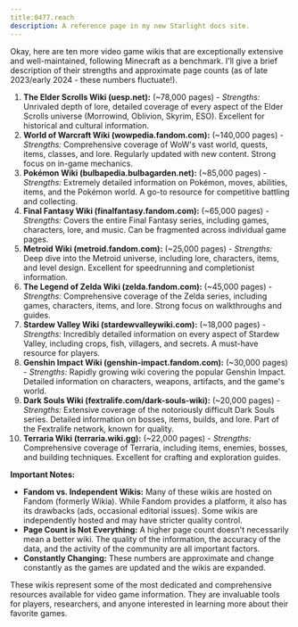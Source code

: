```yaml
---
title:0477.reach
description: A reference page in my new Starlight docs site.
---
```

Okay, here are ten more video game wikis that are exceptionally extensive and well-maintained, following Minecraft as a benchmark. I'll give a brief description of their strengths and approximate page counts (as of late 2023/early 2024 - these numbers fluctuate!).

1. **The Elder Scrolls Wiki (uesp.net):** (~78,000 pages) - *Strengths:* Unrivaled depth of lore, detailed coverage of every aspect of the Elder Scrolls universe (Morrowind, Oblivion, Skyrim, ESO). Excellent for historical and cultural information.
2. **World of Warcraft Wiki (wowpedia.fandom.com):** (~140,000 pages) - *Strengths:* Comprehensive coverage of WoW's vast world, quests, items, classes, and lore. Regularly updated with new content.  Strong focus on in-game mechanics.
3. **Pokémon Wiki (bulbapedia.bulbagarden.net):** (~85,000 pages) - *Strengths:* Extremely detailed information on Pokémon, moves, abilities, items, and the Pokémon world. A go-to resource for competitive battling and collecting.
4. **Final Fantasy Wiki (finalfantasy.fandom.com):** (~65,000 pages) - *Strengths:* Covers the entire Final Fantasy series, including games, characters, lore, and music.  Can be fragmented across individual game pages.
5. **Metroid Wiki (metroid.fandom.com):** (~25,000 pages) - *Strengths:* Deep dive into the Metroid universe, including lore, characters, items, and level design. Excellent for speedrunning and completionist information.
6. **The Legend of Zelda Wiki (zelda.fandom.com):** (~45,000 pages) - *Strengths:* Comprehensive coverage of the Zelda series, including games, characters, items, and lore. Strong focus on walkthroughs and guides.
7. **Stardew Valley Wiki (stardewvalleywiki.com):** (~18,000 pages) - *Strengths:* Incredibly detailed information on every aspect of Stardew Valley, including crops, fish, villagers, and secrets. A must-have resource for players.
8. **Genshin Impact Wiki (genshin-impact.fandom.com):** (~30,000 pages) - *Strengths:* Rapidly growing wiki covering the popular Genshin Impact. Detailed information on characters, weapons, artifacts, and the game's world.
9. **Dark Souls Wiki (fextralife.com/dark-souls-wiki):** (~20,000 pages) - *Strengths:*  Extensive coverage of the notoriously difficult Dark Souls series.  Detailed information on bosses, items, builds, and lore. Part of the Fextralife network, known for quality.
10. **Terraria Wiki (terraria.wiki.gg):** (~22,000 pages) - *Strengths:* Comprehensive coverage of Terraria, including items, enemies, bosses, and building techniques.  Excellent for crafting and exploration guides.



**Important Notes:**

*   **Fandom vs. Independent Wikis:** Many of these wikis are hosted on Fandom (formerly Wikia). While Fandom provides a platform, it also has its drawbacks (ads, occasional editorial issues). Some wikis are independently hosted and may have stricter quality control.
*   **Page Count is Not Everything:** A higher page count doesn't necessarily mean a better wiki. The quality of the information, the accuracy of the data, and the activity of the community are all important factors.
*   **Constantly Changing:** These numbers are approximate and change constantly as the games are updated and the wikis are expanded.



These wikis represent some of the most dedicated and comprehensive resources available for video game information. They are invaluable tools for players, researchers, and anyone interested in learning more about their favorite games.